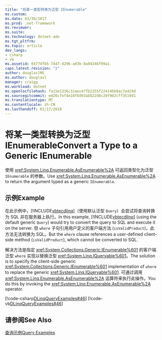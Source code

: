 ```yaml
---
title: "将某一类型转换为泛型 IEnumerable"
ms.custom: 
ms.date: 03/30/2017
ms.prod: .net-framework
ms.reviewer: 
ms.suite: 
ms.technology: dotnet-ado
ms.tgt_pltfrm: 
ms.topic: article
dev_langs:
- csharp
- vb
ms.assetid: 64774fb5-7447-4296-ad3b-8a94346f99a1
caps.latest.revision: "2"
author: douglaslMS
ms.author: douglasl
manager: craigg
ms.workload: dotnet
ms.openlocfilehash: fa15e1336c31aec47fb2255f224146b9ac7e429d
ms.sourcegitcommit: ed26cfef4e18f6d93ab822d8c29f902cff3519d1
ms.translationtype: MT
ms.contentlocale: zh-CN
ms.lasthandoff: 01/17/2018
---
```

# <a name="convert-a-type-to-a-generic-ienumerable"></a><span data-ttu-id="6ffdb-102">将某一类型转换为泛型 IEnumerable</span><span class="sxs-lookup"><span data-stu-id="6ffdb-102">Convert a Type to a Generic IEnumerable</span></span>
<span data-ttu-id="6ffdb-103">使用 <xref:System.Linq.Enumerable.AsEnumerable%2A> 可返回类型化为泛型 `IEnumerable` 的参数。</span><span class="sxs-lookup"><span data-stu-id="6ffdb-103">Use <xref:System.Linq.Enumerable.AsEnumerable%2A> to return the argument typed as a generic `IEnumerable`.</span></span>  
  
## <a name="example"></a><span data-ttu-id="6ffdb-104">示例</span><span class="sxs-lookup"><span data-stu-id="6ffdb-104">Example</span></span>  
 <span data-ttu-id="6ffdb-105">在此示例中，[!INCLUDE[vbtecdlinq](../../../../../../includes/vbtecdlinq-md.md)]（使用默认泛型 `Query`）会尝试将查询转换为 SQL 并在服务器上执行。</span><span class="sxs-lookup"><span data-stu-id="6ffdb-105">In this example, [!INCLUDE[vbtecdlinq](../../../../../../includes/vbtecdlinq-md.md)] (using the default generic `Query`) would try to convert the query to SQL and execute it on the server.</span></span> <span data-ttu-id="6ffdb-106">但 `where` 子句引用用户定义的客户端方法 (`isValidProduct`)，此方法无法转换为 SQL。</span><span class="sxs-lookup"><span data-stu-id="6ffdb-106">But the `where` clause references a user-defined client-side method (`isValidProduct`), which cannot be converted to SQL.</span></span>  
  
 <span data-ttu-id="6ffdb-107">解决方法是指定 <xref:System.Collections.Generic.IEnumerable%601> 的客户端泛型 `where` 实现以替换泛型 <xref:System.Linq.IQueryable%601>。</span><span class="sxs-lookup"><span data-stu-id="6ffdb-107">The solution is to specify the client-side generic <xref:System.Collections.Generic.IEnumerable%601> implementation of `where` to replace the generic <xref:System.Linq.IQueryable%601>.</span></span> <span data-ttu-id="6ffdb-108">可通过调用 <xref:System.Linq.Enumerable.AsEnumerable%2A> 运算符来执行此操作。</span><span class="sxs-lookup"><span data-stu-id="6ffdb-108">You do this by invoking the <xref:System.Linq.Enumerable.AsEnumerable%2A> operator.</span></span>  
  
 [!code-csharp[DLinqQueryExamples#46](../../../../../../samples/snippets/csharp/VS_Snippets_Data/DLinqQueryExamples/cs/Program.cs#46)]
 [!code-vb[DLinqQueryExamples#46](../../../../../../samples/snippets/visualbasic/VS_Snippets_Data/DLinqQueryExamples/vb/Module1.vb#46)]  
  
## <a name="see-also"></a><span data-ttu-id="6ffdb-109">请参阅</span><span class="sxs-lookup"><span data-stu-id="6ffdb-109">See Also</span></span>  
 [<span data-ttu-id="6ffdb-110">查询示例</span><span class="sxs-lookup"><span data-stu-id="6ffdb-110">Query Examples</span></span>](../../../../../../docs/framework/data/adonet/sql/linq/query-examples.md)
